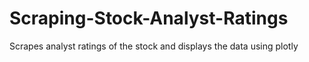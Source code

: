 # Scraping-Stock-Analyst-Ratings
Scrapes analyst ratings of the stock and displays the data using plotly
